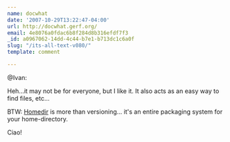 ```yaml
---
name: docwhat
date: '2007-10-29T13:22:47-04:00'
url: http://docwhat.gerf.org/
email: 4e8076a0fdac6b8f284d8b316efdf7f3
_id: a0967062-14dd-4c44-b7e1-b713dc1c6a0f
slug: "/its-all-text-v080/"
template: comment

---
```


@Ivan:

Heh...it may not be for everyone, but I like it.  It also acts as an easy way to find files, etc...

BTW: <a href="http://trac.gerf.org/homedir/" rel="nofollow">Homedir</a> is more than versioning... it's an entire packaging system for your home-directory.

Ciao!
